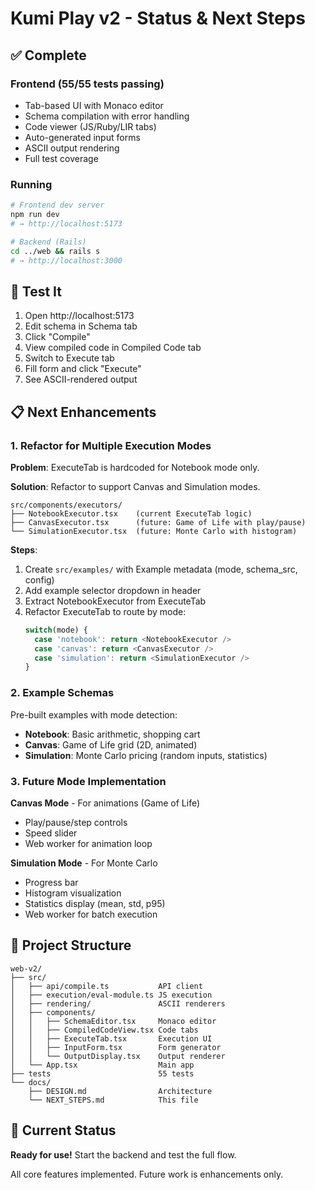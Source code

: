 # Kumi Play v2 - Status & Next Steps

## ✅ Complete

### Frontend (55/55 tests passing)
- Tab-based UI with Monaco editor
- Schema compilation with error handling
- Code viewer (JS/Ruby/LIR tabs)
- Auto-generated input forms
- ASCII output rendering
- Full test coverage

### Running
```bash
# Frontend dev server
npm run dev
# → http://localhost:5173

# Backend (Rails)
cd ../web && rails s
# → http://localhost:3000
```

## 🧪 Test It

1. Open http://localhost:5173
2. Edit schema in Schema tab
3. Click "Compile"
4. View compiled code in Compiled Code tab
5. Switch to Execute tab
6. Fill form and click "Execute"
7. See ASCII-rendered output

## 📋 Next Enhancements

### 1. Refactor for Multiple Execution Modes

**Problem**: ExecuteTab is hardcoded for Notebook mode only.

**Solution**: Refactor to support Canvas and Simulation modes.

```
src/components/executors/
├── NotebookExecutor.tsx    (current ExecuteTab logic)
├── CanvasExecutor.tsx      (future: Game of Life with play/pause)
└── SimulationExecutor.tsx  (future: Monte Carlo with histogram)
```

**Steps**:
1. Create `src/examples/` with Example metadata (mode, schema_src, config)
2. Add example selector dropdown in header
3. Extract NotebookExecutor from ExecuteTab
4. Refactor ExecuteTab to route by mode:
   ```typescript
   switch(mode) {
     case 'notebook': return <NotebookExecutor />
     case 'canvas': return <CanvasExecutor />
     case 'simulation': return <SimulationExecutor />
   }
   ```

### 2. Example Schemas

Pre-built examples with mode detection:
- **Notebook**: Basic arithmetic, shopping cart
- **Canvas**: Game of Life grid (2D, animated)
- **Simulation**: Monte Carlo pricing (random inputs, statistics)

### 3. Future Mode Implementation

**Canvas Mode** - For animations (Game of Life)
- Play/pause/step controls
- Speed slider
- Web worker for animation loop

**Simulation Mode** - For Monte Carlo
- Progress bar
- Histogram visualization
- Statistics display (mean, std, p95)
- Web worker for batch execution

## 📁 Project Structure

```
web-v2/
├── src/
│   ├── api/compile.ts           API client
│   ├── execution/eval-module.ts JS execution
│   ├── rendering/               ASCII renderers
│   ├── components/
│   │   ├── SchemaEditor.tsx     Monaco editor
│   │   ├── CompiledCodeView.tsx Code tabs
│   │   ├── ExecuteTab.tsx       Execution UI
│   │   ├── InputForm.tsx        Form generator
│   │   └── OutputDisplay.tsx    Output renderer
│   └── App.tsx                  Main app
├── tests                        55 tests
└── docs/
    ├── DESIGN.md                Architecture
    └── NEXT_STEPS.md            This file
```

## 🎯 Current Status

**Ready for use!** Start the backend and test the full flow.

All core features implemented. Future work is enhancements only.
